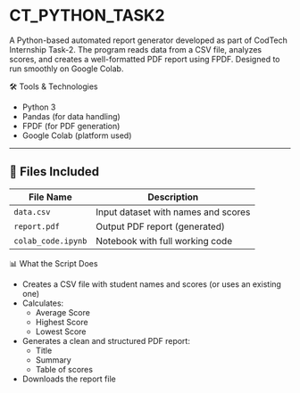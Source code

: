 # CT_PYTHON_TASK2
A Python-based automated report generator developed as part of CodTech Internship Task-2. The program reads data from a CSV file, analyzes scores, and creates a well-formatted PDF report using FPDF. Designed to run smoothly on Google Colab.

🛠️ Tools & Technologies

- Python 3
- Pandas (for data handling)
- FPDF (for PDF generation)
- Google Colab (platform used)

---

## 📁 Files Included

| File Name     | Description                            |
|---------------|----------------------------------------|
| `data.csv`    | Input dataset with names and scores    |
| `report.pdf`  | Output PDF report (generated)          |
| `colab_code.ipynb` | Notebook with full working code   |

📊 What the Script Does

- Creates a CSV file with student names and scores (or uses an existing one)
- Calculates:
  - Average Score
  - Highest Score
  - Lowest Score
- Generates a clean and structured PDF report:
  - Title
  - Summary
  - Table of scores
- Downloads the report file

